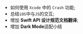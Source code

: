 

- 如何使用 `Xcode` 中的 `Crash` 功能;
- 总结`iOS`中与`JS`的交互;
- 增加 **Swift API 设计规范文档翻译**;
- 增加 **Dark Mode**适配小结
